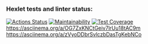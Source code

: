 ### Hexlet tests and linter status:
[![Actions Status](https://github.com/Tinagru/frontend-project-lvl1/workflows/hexlet-check/badge.svg)](https://github.com/Tinagru/frontend-project-lvl1/actions)
[![Maintainability](https://api.codeclimate.com/v1/badges/a99a88d28ad37a79dbf6/maintainability)](https://codeclimate.com/github/codeclimate/codeclimate/maintainability)
[![Test Coverage](https://api.codeclimate.com/v1/badges/a99a88d28ad37a79dbf6/test_coverage)](https://codeclimate.com/github/codeclimate/codeclimate/test_coverage)
https://asciinema.org/a/OG7ZxKNCtGeiv7lrUu18tAC9m
https://asciinema.org/a/zVyoDDbrSvlczbDasTgKebNCo

